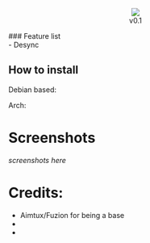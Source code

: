 <p align="center">
<img src="https://i.imgur.com/2YtOucm.png"><br>v0.1
</p>
### Feature list <br>
- Desync

## How to install <br>

Debian based: <br>

Arch: <br>


# Screenshots
*screenshots here*



# Credits:
- Aimtux/Fuzion for being a base
- 
- 
